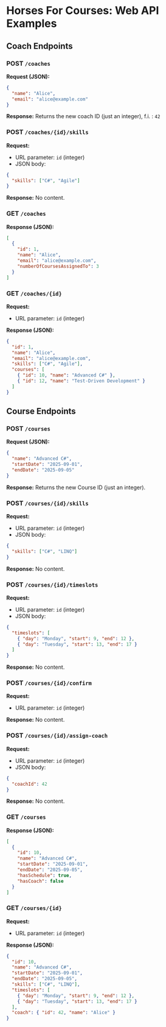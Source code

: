 # Horses For Courses: Web API Examples

## Coach Endpoints

### POST `/coaches`

**Request (JSON):**

```json
{
  "name": "Alice",
  "email": "alice@example.com"
}
```

**Response:**
Returns the new coach ID (just an integer), f.i. : `42`

### POST `/coaches/{id}/skills`

**Request:**

* URL parameter: `id` (integer)
* JSON body:

```json
{
  "skills": ["C#", "Agile"]
}
```

**Response:**
No content.

### GET `/coaches`

**Response (JSON):**

```json
[
  {
    "id": 1,
    "name": "Alice",
    "email": "alice@example.com",
    "numberOfCoursesAssignedTo": 3
  }
]
```

### GET `/coaches/{id}`

**Request:**

* URL parameter: `id` (integer)

**Response (JSON):**

```json
{
  "id": 1,
  "name": "Alice",
  "email": "alice@example.com",
  "skills": ["C#", "Agile"],
  "courses": [
    { "id": 10, "name": "Advanced C#" },
    { "id": 12, "name": "Test-Driven Development" }
  ]
}
```

## Course Endpoints

### POST `/courses`

**Request (JSON):**

```json
{
  "name": "Advanced C#",
  "startDate": "2025-09-01",
  "endDate": "2025-09-05"
}
```

**Response:**
Returns the new Course ID (just an integer).

### POST `/courses/{id}/skills`

**Request:**

* URL parameter: `id` (integer)
* JSON body:

```json
{
  "skills": ["C#", "LINQ"]
}
```

**Response:**
No content.

### POST `/courses/{id}/timeslots`

**Request:**

* URL parameter: `id` (integer)
* JSON body:

```json
{
  "timeslots": [
    { "day": "Monday", "start": 9, "end": 12 },
    { "day": "Tuesday", "start": 13, "end": 17 }
  ]
}
```

**Response:**
No content.

### POST `/courses/{id}/confirm`

**Request:**

* URL parameter: `id` (integer)

**Response:**
No content.

### POST `/courses/{id}/assign-coach`

**Request:**

* URL parameter: `id` (integer)
* JSON body:

```json
{
  "coachId": 42
}
```

**Response:**
No content.

### GET `/courses`

**Response (JSON):**

```json
[
  {
    "id": 10,
    "name": "Advanced C#",
    "startDate": "2025-09-01",
    "endDate": "2025-09-05",
    "hasSchedule": true,
    "hasCoach": false
  }
]
```

### GET `/courses/{id}`

**Request:**

* URL parameter: `id` (integer)

**Response (JSON):**

```json
{
  "id": 10,
  "name": "Advanced C#",
  "startDate": "2025-09-01",
  "endDate": "2025-09-05",
  "skills": ["C#", "LINQ"],
  "timeslots": [
    { "day": "Monday", "start": 9, "end": 12 },
    { "day": "Tuesday", "start": 13, "end": 17 }
  ],
  "coach": { "id": 42, "name": "Alice" }
}
```
